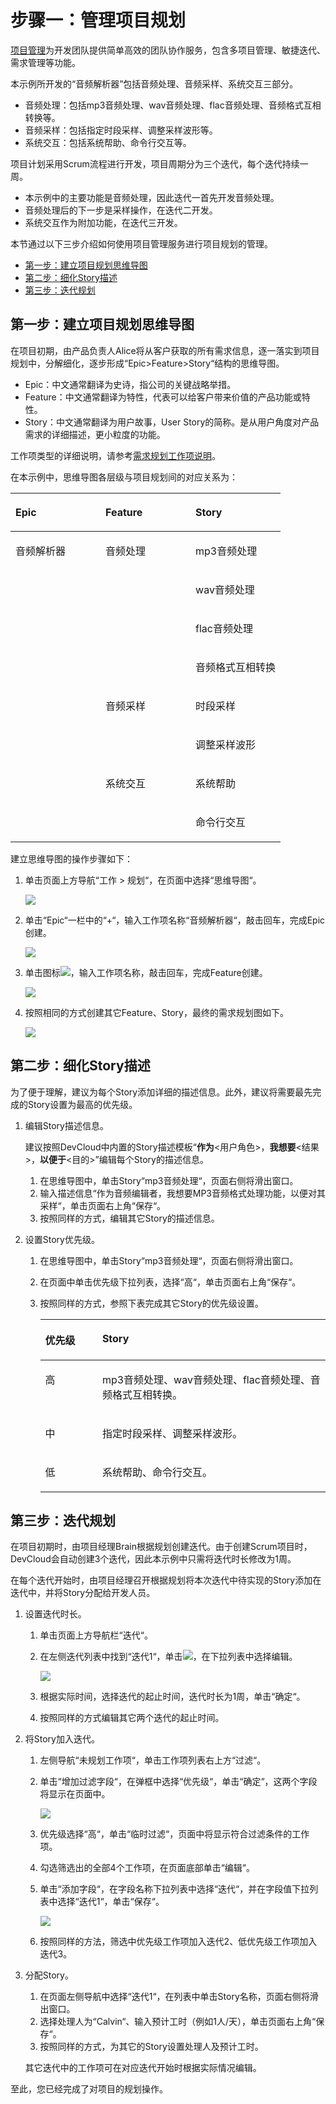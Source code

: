# 步骤一：管理项目规划<a name="devcloud_qs_0603"></a>

[项目管理](https://www.huaweicloud.com/product/projectman.html)为开发团队提供简单高效的团队协作服务，包含多项目管理、敏捷迭代、需求管理等功能。

本示例所开发的“音频解析器”包括音频处理、音频采样、系统交互三部分。

-   音频处理：包括mp3音频处理、wav音频处理、flac音频处理、音频格式互相转换等。
-   音频采样：包括指定时段采样、调整采样波形等。
-   系统交互：包括系统帮助、命令行交互等。

项目计划采用Scrum流程进行开发，项目周期分为三个迭代，每个迭代持续一周。

-   本示例中的主要功能是音频处理，因此迭代一首先开发音频处理。
-   音频处理后的下一步是采样操作，在迭代二开发。
-   系统交互作为附加功能，在迭代三开发。

本节通过以下三步介绍如何使用项目管理服务进行项目规划的管理。

-   [第一步：建立项目规划思维导图](#section459014409378)
-   [第二步：细化Story描述](#section16393121449)
-   [第三步：迭代规划](#section9334834103711)

## 第一步：建立项目规划思维导图<a name="section459014409378"></a>

在项目初期，由产品负责人Alice将从客户获取的所有需求信息，逐一落实到项目规划中，分解细化，逐步形成“Epic\>Feature\>Story“结构的思维导图。

-   Epic：中文通常翻译为史诗，指公司的关键战略举措。
-   Feature：中文通常翻译为特性，代表可以给客户带来价值的产品功能或特性。
-   Story：中文通常翻译为用户故事，User Story的简称。是从用户角度对产品需求的详细描述，更小粒度的功能。

工作项类型的详细说明，请参考[需求规划工作项说明](https://support.huaweicloud.com/usermanual-projectman/projetcman_ug_0001.html#section0)。

在本示例中，思维导图各层级与项目规划间的对应关系为：

<a name="table113391818203413"></a>
<table><thead align="left"><tr id="row17339118163416"><th class="cellrowborder" valign="top" width="33.33333333333333%" id="mcps1.1.4.1.1"><p id="p15339171803414"><a name="p15339171803414"></a><a name="p15339171803414"></a>Epic</p>
</th>
<th class="cellrowborder" valign="top" width="33.33333333333333%" id="mcps1.1.4.1.2"><p id="p233917184344"><a name="p233917184344"></a><a name="p233917184344"></a>Feature</p>
</th>
<th class="cellrowborder" valign="top" width="33.33333333333333%" id="mcps1.1.4.1.3"><p id="p0339191818347"><a name="p0339191818347"></a><a name="p0339191818347"></a>Story</p>
</th>
</tr>
</thead>
<tbody><tr id="row9339131853413"><td class="cellrowborder" rowspan="8" valign="top" width="33.33333333333333%" headers="mcps1.1.4.1.1 "><p id="p433961812344"><a name="p433961812344"></a><a name="p433961812344"></a>音频解析器</p>
</td>
<td class="cellrowborder" rowspan="4" valign="top" width="33.33333333333333%" headers="mcps1.1.4.1.2 "><p id="p6321192114717"><a name="p6321192114717"></a><a name="p6321192114717"></a>音频处理</p>
</td>
<td class="cellrowborder" valign="top" width="33.33333333333333%" headers="mcps1.1.4.1.3 "><p id="p16339161819341"><a name="p16339161819341"></a><a name="p16339161819341"></a>mp3音频处理</p>
</td>
</tr>
<tr id="row1033918186341"><td class="cellrowborder" valign="top" headers="mcps1.1.4.1.1 "><p id="p03391618163420"><a name="p03391618163420"></a><a name="p03391618163420"></a>wav音频处理</p>
</td>
</tr>
<tr id="row6339191820342"><td class="cellrowborder" valign="top" headers="mcps1.1.4.1.1 "><p id="p12339101883413"><a name="p12339101883413"></a><a name="p12339101883413"></a>flac音频处理</p>
</td>
</tr>
<tr id="row13397187343"><td class="cellrowborder" valign="top" headers="mcps1.1.4.1.1 "><p id="p18340818153418"><a name="p18340818153418"></a><a name="p18340818153418"></a>音频格式互相转换</p>
</td>
</tr>
<tr id="row203401518163417"><td class="cellrowborder" rowspan="2" valign="top" headers="mcps1.1.4.1.1 "><p id="p5273194711466"><a name="p5273194711466"></a><a name="p5273194711466"></a>音频采样</p>
</td>
<td class="cellrowborder" valign="top" headers="mcps1.1.4.1.2 "><p id="p203405187341"><a name="p203405187341"></a><a name="p203405187341"></a>时段采样</p>
</td>
</tr>
<tr id="row834012183345"><td class="cellrowborder" valign="top" headers="mcps1.1.4.1.1 "><p id="p5340918103416"><a name="p5340918103416"></a><a name="p5340918103416"></a>调整采样波形</p>
</td>
</tr>
<tr id="row734016182347"><td class="cellrowborder" rowspan="2" valign="top" headers="mcps1.1.4.1.1 "><p id="p4340161803417"><a name="p4340161803417"></a><a name="p4340161803417"></a>系统交互</p>
</td>
<td class="cellrowborder" valign="top" headers="mcps1.1.4.1.2 "><p id="p1534021853412"><a name="p1534021853412"></a><a name="p1534021853412"></a>系统帮助</p>
</td>
</tr>
<tr id="row176764587355"><td class="cellrowborder" valign="top" headers="mcps1.1.4.1.1 "><p id="p8676258183510"><a name="p8676258183510"></a><a name="p8676258183510"></a>命令行交互</p>
</td>
</tr>
</tbody>
</table>

建立思维导图的操作步骤如下：

1.  单击页面上方导航“工作  \>  规划“，在页面中选择“思维导图“。

    ![](figures/C++-项目管理.png)

2.  单击“Epic“一栏中的“+“，输入工作项名称“音频解析器“，敲击回车，完成Epic创建。

    ![](figures/需求规划.png)

3.  单击图标![](figures/icon-新建工作项.png)，输入工作项名称，敲击回车，完成Feature创建。

    ![](figures/C++-新建Feature.png)

4.  按照相同的方式创建其它Feature、Story，最终的需求规划图如下。

    ![](figures/C++-需求规划.png)


## 第二步：细化Story描述<a name="section16393121449"></a>

为了便于理解，建议为每个Story添加详细的描述信息。此外，建议将需要最先完成的Story设置为最高的优先级。

1.  编辑Story描述信息。

    建议按照DevCloud中内置的Story描述模板“**作为**<用户角色\>，**我想要**<结果\>，**以便于**<目的\>”编辑每个Story的描述信息。

    1.  在思维导图中，单击Story“mp3音频处理“，页面右侧将滑出窗口。
    2.  输入描述信息“作为音频编辑者，我想要MP3音频格式处理功能，以便对其采样“，单击页面右上角“保存“。
    3.  按照同样的方式，编辑其它Story的描述信息。

2.  设置Story优先级。
    1.  在思维导图中，单击Story“mp3音频处理“，页面右侧将滑出窗口。
    2.  在页面中单击优先级下拉列表，选择“高“，单击页面右上角“保存“。
    3.  按照同样的方式，参照下表完成其它Story的优先级设置。

        <a name="table1875415138235"></a>
        <table><thead align="left"><tr id="row1775471392310"><th class="cellrowborder" valign="top" width="20%" id="mcps1.1.3.1.1"><p id="p19754013112313"><a name="p19754013112313"></a><a name="p19754013112313"></a>优先级</p>
        </th>
        <th class="cellrowborder" valign="top" width="80%" id="mcps1.1.3.1.2"><p id="p1975461320237"><a name="p1975461320237"></a><a name="p1975461320237"></a>Story</p>
        </th>
        </tr>
        </thead>
        <tbody><tr id="row1754613132314"><td class="cellrowborder" valign="top" width="20%" headers="mcps1.1.3.1.1 "><p id="p4754161317239"><a name="p4754161317239"></a><a name="p4754161317239"></a>高</p>
        </td>
        <td class="cellrowborder" valign="top" width="80%" headers="mcps1.1.3.1.2 "><p id="p675491332319"><a name="p675491332319"></a><a name="p675491332319"></a>mp3音频处理、wav音频处理、flac音频处理、音频格式互相转换。</p>
        </td>
        </tr>
        <tr id="row975431315235"><td class="cellrowborder" valign="top" width="20%" headers="mcps1.1.3.1.1 "><p id="p1075481322315"><a name="p1075481322315"></a><a name="p1075481322315"></a>中</p>
        </td>
        <td class="cellrowborder" valign="top" width="80%" headers="mcps1.1.3.1.2 "><p id="p7754101318238"><a name="p7754101318238"></a><a name="p7754101318238"></a>指定时段采样、调整采样波形。</p>
        </td>
        </tr>
        <tr id="row1375417135233"><td class="cellrowborder" valign="top" width="20%" headers="mcps1.1.3.1.1 "><p id="p12754171322320"><a name="p12754171322320"></a><a name="p12754171322320"></a>低</p>
        </td>
        <td class="cellrowborder" valign="top" width="80%" headers="mcps1.1.3.1.2 "><p id="p187541913112315"><a name="p187541913112315"></a><a name="p187541913112315"></a>系统帮助、命令行交互。</p>
        </td>
        </tr>
        </tbody>
        </table>



## 第三步：迭代规划<a name="section9334834103711"></a>

在项目初期时，由项目经理Brain根据规划创建迭代。由于创建Scrum项目时，DevCloud会自动创建3个迭代，因此本示例中只需将迭代时长修改为1周。

在每个迭代开始时，由项目经理召开根据规划将本次迭代中待实现的Story添加在迭代中，并将Story分配给开发人员。

1.  设置迭代时长。
    1.  单击页面上方导航栏“迭代“。
    2.  在左侧迭代列表中找到“迭代1“，单击![](figures/icon-编辑迭代.png)，在下拉列表中选择编辑。

        ![](figures/编辑迭代.png)

    3.  根据实际时间，选择迭代的起止时间，迭代时长为1周，单击“确定“。
    4.  按照同样的方式编辑其它两个迭代的起止时间。

2.  将Story加入迭代。
    1.  左侧导航“未规划工作项“，单击工作项列表右上方“过滤“。
    2.  单击“增加过滤字段“，在弹框中选择“优先级“，单击“确定“，这两个字段将显示在页面中。

        ![](figures/C++-选择过滤条件.png)

    3.  优先级选择“高“，单击“临时过滤“，页面中将显示符合过滤条件的工作项。
    4.  勾选筛选出的全部4个工作项，在页面底部单击“编辑“。
    5.  单击“添加字段“，在字段名称下拉列表中选择“迭代“，并在字段值下拉列表中选择“迭代1“，单击“保存“。

        ![](figures/C++-选择迭代.png)

    6.  按照同样的方法，筛选中优先级工作项加入迭代2、低优先级工作项加入迭代3。

3.  分配Story。

    1.  在页面左侧导航中选择“迭代1“，在列表中单击Story名称，页面右侧将滑出窗口。
    2.  选择处理人为“Calvin“、输入预计工时（例如1人/天），单击页面右上角“保存“。
    3.  按照同样的方式，为其它的Story设置处理人及预计工时。

    其它迭代中的工作项可在对应迭代开始时根据实际情况编辑。


至此，您已经完成了对项目的规划操作。

  

